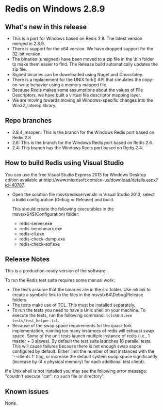 Redis on Windows 2.8.9
===
## What's new in this release

- This is a port for Windows based on Redis 2.8. The latest version merged in 2.8.9.
- There is support for the x64 version. We have dropped support for the 32-bit version.
- The binaries (unsigned) have been moved to a zip file in the \bin folder to make them easier to find. The Release build automatically updates the
  zip file.
- Signed binaries can be downloaded using Nuget and Chocolatey.
- There is a replacement for the UNIX fork() API that simulates the copy-on-write behavior using a memory mapped file.
- Because Redis makes some assumptions about the values of File Descriptors, we have built a virtual file descriptor mapping layer. 
- We are moving towards moving all Windows-specific changes into the Win32_Interop library.

## Repo branches
- 2.8.4_msopen: This is the branch for the Windows Redis port based on Redis 2.8
- 2.6: This is the branch for the Windows Redis port based on Redis 2.6.
- 2.4: This branch has the Windows Redis port based on Redis 2.4.

## How to build Redis using Visual Studio

You can use the free Visual Studio Express 2013 for Windows Desktop edition available at http://www.microsoft.com/en-us/download/details.aspx?id=40787.

- Open the solution file msvs\redisserver.sln in Visual Studio 2013, select a build configuration (Debug or Release) and build.

    This should create the following executables in the msvs\x64\$(Configuration) folder:

    - redis-server.exe
    - redis-benchmark.exe
    - redis-cli.exe
    - redis-check-dump.exe
    - redis-check-aof.exe

## Release Notes

This is a production-ready version of the software.

To run the Redis test suite requires some manual work:

- The tests assume that the binaries are in the src folder. Use mklink to create a symbolic link to the files in the msvs\x64\Debug|Release folders. 
- The tests make use of TCL. This must be installed separately.
- To run the tests you need to have a Unix shell on your machine. To execute the tests, run the following command: `tclsh8.5.exe tests/test_helper.tcl`. 
- Because of the swap space requirements for the quasi-fork implementation, running too many instances of redis will exhaust swap space. Some of the unit 
  tests launch multiple instance of redis (i.e., 1 master + 3 slaves). By default the test suite launches 16 parallel tests. This will cause failures
  because there is not enough swap sapce configured by default. Either limit the number of test instances with the '--clients 1' flag, or increase the
  default system swap space significantly (increase by (4 x physical memory) for each additional test client). 
  
If a Unix shell is not installed you may see the following error message: "couldn't execute "cat": no such file or directory". 

## Known issues
None.
